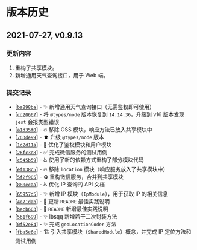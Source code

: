 # 版本历史

## 2021-07-27, v0.9.13

### 更新内容

1. 重构了共享模块。
2. 新增通用天气查询接口，用于 Web 端。

### 提交记录

- [[`ba898ba`](https://github.com/inlym/life-helper-backend/commit/ba898bad2832d59d1dd6879b72b790353f7bb44a)] - :sparkles: 新增通用天气查询接口（无需鉴权即可使用）
- [[`cd20667`](https://github.com/inlym/life-helper-backend/commit/cd20667f4bf51b7c1c0e18b6246352833a86e2a1)] - 将 `@types/node` 版本恢复到 `14.14.36`，升级到 v16 版本发现 `jest` 会报类型错误
- [[`a1d35f0`](https://github.com/inlym/life-helper-backend/commit/a1d35f0f2b93c2ad7d7757478d89d344ad2eefe0)] - :fire: 移除 OSS 模块，响应方法已放入共享模块中
- [[`763de99`](https://github.com/inlym/life-helper-backend/commit/763de99eb89fe3150086a78516db138d5b162546)] - :arrow_up: 升级 `@types/node` 版本
- [[`1c2d11a`](https://github.com/inlym/life-helper-backend/commit/1c2d11af7d05b7002de868c724c8d80663b406c4)] - :children_crossing: 优化了鉴权模块和用户模块
- [[`26fc3e8`](https://github.com/inlym/life-helper-backend/commit/26fc3e88b60502e20eb04400a38df7cd29ac93ed)] - :white_check_mark: 完成微信服务的测试用例
- [[`c545b59`](https://github.com/inlym/life-helper-backend/commit/c545b590a0aeef9e79d82a6c1de368241e969235)] - :wheelchair: 使用了新的依赖方式重构了部分模块代码
- [[`ef138c5`](https://github.com/inlym/life-helper-backend/commit/ef138c586346e9a85eaf4d7e943f8938c2c3e9cd)] - :fire: 移除 `location` 模块（响应服务放入了共享模块中）
- [[`5f2f905`](https://github.com/inlym/life-helper-backend/commit/5f2f905601811bd8888898268e219053db55af02)] - :recycle: 重构微信服务，合并到共享模块
- [[`880ecaa`](https://github.com/inlym/life-helper-backend/commit/880ecaa0257b57a9c5e148fcf291fda74c2f2759)] - :wheelchair: 优化 IP 查询的 API 文档
- [[`65957d5`](https://github.com/inlym/life-helper-backend/commit/65957d59d1a74a088c4369e21cfaa5d61680ed9e)] - :sparkles: 新增 IP 模块（`IpModule`），用于获取 IP 的相关信息
- [[`4e71dab`](https://github.com/inlym/life-helper-backend/commit/4e71dab7200b018250ca87ab4fac1ab50f9724af)] - :pencil: 更新 `README` 最佳实践说明
- [[`becb603`](https://github.com/inlym/life-helper-backend/commit/becb603aa195049a117206174e66a8b568cf2d8f)] - :pencil: `README` 新增最佳实践说明
- [[`561f699`](https://github.com/inlym/life-helper-backend/commit/561f699ea6ae29d885dc06129de784da8b83ddb7)] - :sparkles: lbsqq 新增若干二次封装方法
- [[`0f52e84`](https://github.com/inlym/life-helper-backend/commit/0f52e849a80364dd5f7db30d4066e65528312d06)] - :sparkles: 完成 `geoLocationCoder` 方法
- [[`fba5e6e`](https://github.com/inlym/life-helper-backend/commit/fba5e6e892960143a5770f9d8dcdd6a929d23f0a)] - :building_construction: 引入共享模块（`SharedModule`）概念，并完成 IP 定位方法和测试用例
